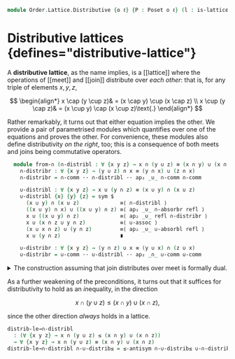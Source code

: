 <!--
```agda
open import Cat.Prelude

open import Data.Sum.Base

open import Order.Diagram.Join
open import Order.Diagram.Meet
open import Order.Lattice
open import Order.Base

import Order.Lattice.Reasoning as Lat
import Order.Reasoning as Pos
```
-->

```agda
module Order.Lattice.Distributive {o ℓ} {P : Poset o ℓ} (l : is-lattice P) where
```

<!--
```agda
open Pos P
open Lat l
```
-->

# Distributive lattices {defines="distributive-lattice"}

A **distributive lattice**, as the name implies, is a [[lattice]] where
the operations of [[meet]] and [[join]] distribute over _each other_:
that is, for any triple of elements $x, y, z$,

$$
\begin{align*}
x \cap (y \cup z)& = (x \cap y) \cup (x \cap z) \\
x \cup (y \cap z)& = (x \cup y) \cap (x \cup z)\text{.}
\end{align*}
$$

Rather remarkably, it turns out that either equation implies the other.
We provide a pair of parametrised modules which quantifies over one of
the equations and proves the other. For convenience, these modules also
define distributivity _on the right_, too; this is a consequence of both
meets and joins being commutative operators.

<!--
```agda
module Distributive where
```
-->

```agda
  module from-∩ (∩-distribl : ∀ {x y z} → x ∩ (y ∪ z) ≡ (x ∩ y) ∪ (x ∩ z)) where abstract
    ∩-distribr : ∀ {x y z} → (y ∪ z) ∩ x ≡ (y ∩ x) ∪ (z ∩ x)
    ∩-distribr = ∩-comm ·· ∩-distribl ·· ap₂ _∪_ ∩-comm ∩-comm

    ∪-distribl : ∀ {x y z} → x ∪ (y ∩ z) ≡ (x ∪ y) ∩ (x ∪ z)
    ∪-distribl {x} {y} {z} = sym $
      (x ∪ y) ∩ (x ∪ z)             ≡⟨ ∩-distribl ⟩
      ((x ∪ y) ∩ x) ∪ ((x ∪ y) ∩ z) ≡⟨ ap₂ _∪_ ∩-absorbr refl ⟩
      x ∪ ((x ∪ y) ∩ z)             ≡⟨ ap₂ _∪_ refl ∩-distribr ⟩
      x ∪ (x ∩ z ∪ y ∩ z)           ≡⟨ ∪-assoc ⟩
      (x ∪ x ∩ z) ∪ (y ∩ z)         ≡⟨ ap₂ _∪_ ∪-absorbl refl ⟩
      x ∪ (y ∩ z)                   ∎

    ∪-distribr : ∀ {x y z} → (y ∩ z) ∪ x ≡ (y ∪ x) ∩ (z ∪ x)
    ∪-distribr = ∪-comm ·· ∪-distribl ·· ap₂ _∩_ ∪-comm ∪-comm
```

<details>
<summary>The construction assuming that join distributes over meet is
formally dual.</summary>

```agda
  module from-∪ (∪-distribl : ∀ {x y z} → x ∪ (y ∩ z) ≡ (x ∪ y) ∩ (x ∪ z)) where abstract
    ∪-distribr : ∀ {x y z} → (y ∩ z) ∪ x ≡ (y ∪ x) ∩ (z ∪ x)
    ∪-distribr = ∪-comm ·· ∪-distribl ·· ap₂ _∩_ ∪-comm ∪-comm

    ∩-distribl : ∀ {x y z} → x ∩ (y ∪ z) ≡ (x ∩ y) ∪ (x ∩ z)
    ∩-distribl {x} {y} {z} = sym $
      (x ∩ y) ∪ (x ∩ z)             ≡⟨ ∪-distribl ⟩
      ((x ∩ y) ∪ x) ∩ ((x ∩ y) ∪ z) ≡⟨ ap₂ _∩_ ∪-absorbr refl ⟩
      x ∩ ((x ∩ y) ∪ z)             ≡⟨ ap₂ _∩_ refl ∪-distribr ⟩
      x ∩ (x ∪ z) ∩ (y ∪ z)         ≡⟨ ∩-assoc ⟩
      (x ∩ (x ∪ z)) ∩ (y ∪ z)       ≡⟨ ap₂ _∩_ ∩-absorbl refl ⟩
      x ∩ (y ∪ z)                   ∎

    ∩-distribr : ∀ {x y z} → (y ∪ z) ∩ x ≡ (y ∩ x) ∪ (z ∩ x)
    ∩-distribr = ∩-comm ·· ∩-distribl ·· ap₂ _∪_ ∩-comm ∩-comm
```

</details>

As a further weakening of the preconditions, it turns out that it
suffices for distributivity to hold as an *in*equality, in the direction

$$
x \cap (y \cup z) \le (x \cap y) \cup (x \cap z)\text{,}
$$

since the other direction _always_ holds in a lattice.

```agda
distrib-le→∩-distribl
  : (∀ {x y z} → x ∩ (y ∪ z) ≤ (x ∩ y) ∪ (x ∩ z))
  → ∀ {x y z} → x ∩ (y ∪ z) ≡ (x ∩ y) ∪ (x ∩ z)
distrib-le→∩-distribl ∩-∪-distrib≤ = ≤-antisym ∩-∪-distrib≤ ∪-∩-distrib≤
```

